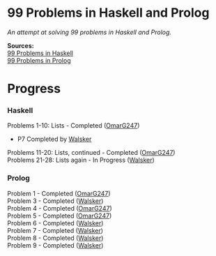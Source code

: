 <!---
[Walsker](https://github.com/walsker)
[OmarG247](https://github.com/OmarG247)
-->
# 99 Problems in Haskell and Prolog
*An attempt at solving 99 problems in Haskell and Prolog.*

**Sources:**  
[99 Problems in Haskell](https://wiki.haskell.org/H-99:_Ninety-Nine_Haskell_Problems)  
[99 Problems in Prolog](http://www.ic.unicamp.br/~meidanis/courses/mc336/2009s2/prolog/problemas/)

# Progress
### Haskell
Problems 1-10: Lists - Completed ([OmarG247](https://github.com/OmarG247))  
* P7 Completed by [Walsker](https://github.com/walsker)

Problems 11-20: Lists, continued - Completed ([OmarG247](https://github.com/OmarG247))  
Problems 21-28: Lists again - In Progress ([Walsker](https://github.com/walsker))  
<!---
Problems 31-41: Arithmetic\
Problems 46-50: Logic and codes\
Problems 54A-60: Binary trees\
Problems 61-69: Binary trees, continued\
Problems 70B-73: Multiway trees\
Problems 80-89: Graphs\
Problems 90-94: Miscellaneous problems\
Problems 95-99: Miscellaneous problems, continued
--->
### Prolog
Problem 1 - Completed ([OmarG247](https://github.com/OmarG247))  
Problem 3 - Completed ([Walsker](https://github.com/walsker))  
Problem 4 - Completed ([OmarG247](https://github.com/OmarG247))  
Problem 5 - Completed ([OmarG247](https://github.com/OmarG247))  
Problem 6 - Completed ([Walsker](https://github.com/walsker))  
Problem 7 - Completed ([Walsker](https://github.com/walsker))  
Problem 8 - Completed ([Walsker](https://github.com/walsker))  
Problem 9 - Completed ([Walsker](https://github.com/walsker))  